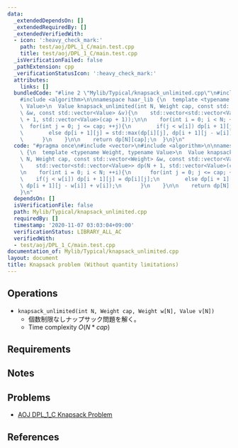 ```yaml
---
data:
  _extendedDependsOn: []
  _extendedRequiredBy: []
  _extendedVerifiedWith:
  - icon: ':heavy_check_mark:'
    path: test/aoj/DPL_1_C/main.test.cpp
    title: test/aoj/DPL_1_C/main.test.cpp
  _isVerificationFailed: false
  _pathExtension: cpp
  _verificationStatusIcon: ':heavy_check_mark:'
  attributes:
    links: []
  bundledCode: "#line 2 \"Mylib/Typical/knapsack_unlimited.cpp\"\n#include <vector>\n\
    #include <algorithm>\n\nnamespace haar_lib {\n  template <typename Weight, typename\
    \ Value>\n  Value knapsack_unlimited(int N, Weight cap, const std::vector<Weight>\
    \ &w, const std::vector<Value> &v){\n    std::vector<std::vector<Value>> dp(N\
    \ + 1, std::vector<Value>(cap + 1));\n\n    for(int i = 0; i < N; ++i){\n    \
    \  for(int j = 0; j <= cap; ++j){\n        if(j < w[i]) dp[i + 1][j] = dp[i][j];\n\
    \        else dp[i + 1][j] = std::max(dp[i][j], dp[i + 1][j - w[i]] + v[i]);\n\
    \      }\n    }\n\n    return dp[N][cap];\n  }\n}\n"
  code: "#pragma once\n#include <vector>\n#include <algorithm>\n\nnamespace haar_lib\
    \ {\n  template <typename Weight, typename Value>\n  Value knapsack_unlimited(int\
    \ N, Weight cap, const std::vector<Weight> &w, const std::vector<Value> &v){\n\
    \    std::vector<std::vector<Value>> dp(N + 1, std::vector<Value>(cap + 1));\n\
    \n    for(int i = 0; i < N; ++i){\n      for(int j = 0; j <= cap; ++j){\n    \
    \    if(j < w[i]) dp[i + 1][j] = dp[i][j];\n        else dp[i + 1][j] = std::max(dp[i][j],\
    \ dp[i + 1][j - w[i]] + v[i]);\n      }\n    }\n\n    return dp[N][cap];\n  }\n\
    }\n"
  dependsOn: []
  isVerificationFile: false
  path: Mylib/Typical/knapsack_unlimited.cpp
  requiredBy: []
  timestamp: '2020-11-07 03:03:04+09:00'
  verificationStatus: LIBRARY_ALL_AC
  verifiedWith:
  - test/aoj/DPL_1_C/main.test.cpp
documentation_of: Mylib/Typical/knapsack_unlimited.cpp
layout: document
title: Knapsack problem (Without quantity limitations)
---
```


## Operations

- `knapsack_unlimited(int N, Weight cap, Weight w[N], Value v[N])`
	- 個数制限なしナップサック問題を解く。
	- Time complexity $O(N * cap)$

## Requirements

## Notes

## Problems

- [AOJ DPL_1_C Knapsack Problem](http://judge.u-aizu.ac.jp/onlinejudge/description.jsp?id=DPL_1_C)

## References

